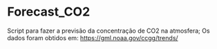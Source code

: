 # Forecast_CO2
Script para fazer a previsão da concentração de CO2 na atmosfera; Os dados foram obtidos em: https://gml.noaa.gov/ccgg/trends/
